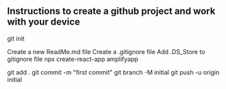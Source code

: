 ## Instructions to create a github project and work with your device
git init

Create a new ReadMe.md file
Create a .gitignore file
Add .DS_Store to gitignore file
npx create-react-app amplifyapp

git add .
git commit -m "first commit"
git branch -M initial
git push -u origin initial

